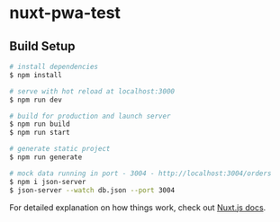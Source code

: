 # nuxt-pwa-test

## Build Setup

```bash
# install dependencies
$ npm install

# serve with hot reload at localhost:3000
$ npm run dev

# build for production and launch server
$ npm run build
$ npm run start

# generate static project
$ npm run generate

# mock data running in port - 3004 - http://localhost:3004/orders
$ npm i json-server
$ json-server --watch db.json --port 3004

```

For detailed explanation on how things work, check out [Nuxt.js docs](https://nuxtjs.org).

